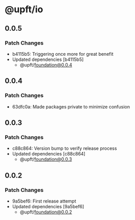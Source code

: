 # @upft/io

## 0.0.5

### Patch Changes

- b4115b5: Triggering once more for great benefit
- Updated dependencies [b4115b5]
  - @upft/foundation@0.0.4

## 0.0.4

### Patch Changes

- 63dfc0a: Made packages private to minimize confusion

## 0.0.3

### Patch Changes

- c88c864: Version bump to verify release process
- Updated dependencies [c88c864]
  - @upft/foundation@0.0.3

## 0.0.2

### Patch Changes

- 9a5bef6: First release attempt
- Updated dependencies [9a5bef6]
  - @upft/foundation@0.0.2
